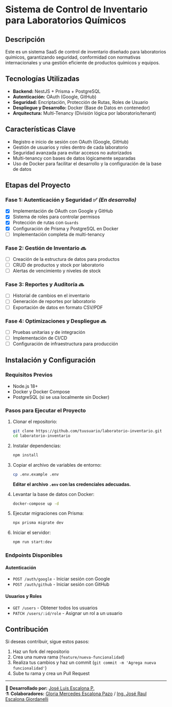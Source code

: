 # Sistema de Control de Inventario para Laboratorios Químicos

## Descripción

Este es un sistema SaaS de control de inventario diseñado para laboratorios químicos, garantizando seguridad, conformidad con normativas internacionales y una gestión eficiente de productos químicos y equipos.

## Tecnologías Utilizadas

- **Backend:** NestJS + Prisma + PostgreSQL
- **Autenticación:** OAuth (Google, GitHub)
- **Seguridad:** Encriptación, Protección de Rutas, Roles de Usuario
- **Despliegue y Desarrollo:** Docker (Base de Datos en contenedor)
- **Arquitectura:** Multi-Tenancy (División lógica por laboratorio/tenant)

## Características Clave

- Registro e inicio de sesión con OAuth (Google, GitHub)
- Gestión de usuarios y roles dentro de cada laboratorio
- Seguridad avanzada para evitar accesos no autorizados
- Multi-tenancy con bases de datos lógicamente separadas
- Uso de Docker para facilitar el desarrollo y la configuración de la base de datos

## Etapas del Proyecto

### **Fase 1: Autenticación y Seguridad** ✅ _(En desarrollo)_

- [x] Implementación de OAuth con Google y GitHub
- [x] Sistema de roles para controlar permisos
- [x] Protección de rutas con `Guards`
- [x] Configuración de Prisma y PostgreSQL en Docker
- [ ] Implementación completa de multi-tenancy

### **Fase 2: Gestión de Inventario** 🔜

- [ ] Creación de la estructura de datos para productos
- [ ] CRUD de productos y stock por laboratorio
- [ ] Alertas de vencimiento y niveles de stock

### **Fase 3: Reportes y Auditoría** 🔜

- [ ] Historial de cambios en el inventario
- [ ] Generación de reportes por laboratorio
- [ ] Exportación de datos en formato CSV/PDF

### **Fase 4: Optimizaciones y Despliegue** 🔜

- [ ] Pruebas unitarias y de integración
- [ ] Implementación de CI/CD
- [ ] Configuración de infraestructura para producción

## Instalación y Configuración

### **Requisitos Previos**

- Node.js 18+
- Docker y Docker Compose
- PostgreSQL (si se usa localmente sin Docker)

### **Pasos para Ejecutar el Proyecto**

1. Clonar el repositorio:

   ```sh
   git clone https://github.com/tuusuario/laboratorio-inventario.git
   cd laboratorio-inventario
   ```

2. Instalar dependencias:

   ```sh
   npm install
   ```

3. Copiar el archivo de variables de entorno:

   ```sh
   cp .env.example .env
   ```

   **Editar el archivo `.env` con las credenciales adecuadas.**

4. Levantar la base de datos con Docker:

   ```sh
   docker-compose up -d
   ```

5. Ejecutar migraciones con Prisma:

   ```sh
   npx prisma migrate dev
   ```

6. Iniciar el servidor:
   ```sh
   npm run start:dev
   ```

### **Endpoints Disponibles**

#### **Autenticación**

- `POST /auth/google` - Iniciar sesión con Google
- `POST /auth/github` - Iniciar sesión con GitHub

#### **Usuarios y Roles**

- `GET /users` - Obtener todos los usuarios
- `PATCH /users/:id/role` - Asignar un rol a un usuario

## Contribución

Si deseas contribuir, sigue estos pasos:

1. Haz un fork del repositorio
2. Crea una nueva rama (`feature/nueva-funcionalidad`)
3. Realiza tus cambios y haz un commit (`git commit -m 'Agrega nueva funcionalidad'`)
4. Sube tu rama y crea un Pull Request

---

🚀 **Desarrollado por:** [José Luis Escalona P.](https://www.linkedin.com/in/jlescalonap/)  
⚗️ **Colaboradores:** [Gloria Mercedes Escalona Pazo](https://www.linkedin.com/in/gloria-mercedes-escalona-pazo-21064b66/) / [Ing. José Raul Escalona Giordanelli](https://www.linkedin.com/in/raul-escalona-giordanelli-4989b8a6/)
